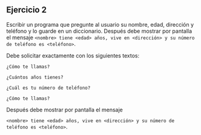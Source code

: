 ## Ejercicio 2

Escribir un programa que pregunte al usuario su nombre, edad, dirección 
y teléfono y lo guarde en un diccionario. Después debe mostrar por 
pantalla el mensaje `<nombre> tiene <edad> años, vive en <dirección> y su número de teléfono es <teléfono>`.

Debe solicitar exactamente con los siguientes textos:

`¿Cómo te llamas?`

`¿Cuántos años tienes?`

`¿Cuál es tu número de teléfono?`

`¿Cómo te llamas?`

Después debe mostrar por 
pantalla el mensaje 

`<nombre> tiene <edad> años, vive en <dirección> y su número de teléfono es <teléfono>`.


